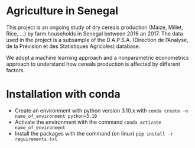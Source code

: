 # Agriculture in Senegal

This project is an ongoing study of dry cereals production (Maize, Millet, Rice, ...) by farm households in Senegal between 2016 an 2017. The data used in the project is a subsample of the D.A.P.S.A. (Direction de l’Analyse, de la Prévision et des Statistiques Agricoles) database.

We adopt a machine learning approach and a nonparametric econometrics approach to understand how cereals production is affected by different factors.

# Installation with conda
- Create an environment with python version 3.10.x with `conda create -n name_of_environment python=3.10`
- Activate the environment with the command `conda activate name_of_environment` 
- Install the packages with the command (on linux) `pip install -r requirements.txt`
